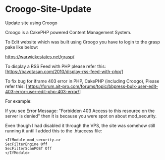 # Croogo-Site-Update
Update site using Croogo

Croogo is a CakePHP powered Content Management System.

To Edit website which was built using Croogo you have to login to the grasp pake like below:

https://warwickestates.net/grasp/

To display a RSS Feed with PHP please refer this: [https://bavotasan.com/2010/display-rss-feed-with-php/]

To fix bug for iframe 403 error in PHP, CakePHP (including Croogo), Please refer this: [https://forum.ait-pro.com/forums/topic/bbpress-bulk-user-edit-403-error-user-edit-php-403-error/]

For example:

If you see Error Message: "Forbidden 403 Access to this resource on the server is denied" then it is because you were spot on about mod_security. 

Even though I had disabled it through the VPS, the site was somehow still running it until I added this to the .htaccess file:

```
<IfModule mod_security.c> 
SecFilterEngine Off
SecFilterScanPOST Off
</IfModule>

```
